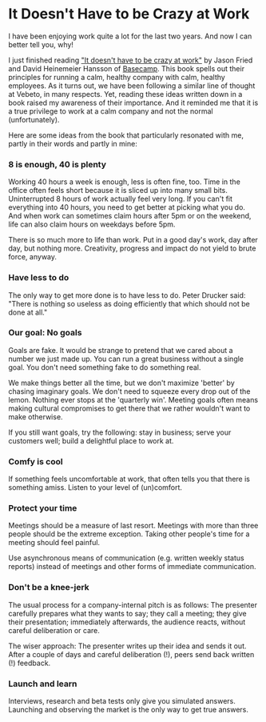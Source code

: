 # It Doesn't Have to be Crazy at Work

I have been enjoying work quite a lot for the last two years.
And now I can better tell you, why!

I just finished reading ["It doesn't have to be crazy at work"](https://basecamp.com/books/calm)
by Jason Fried and David Heinemeier Hansson of [Basecamp](https://basecamp.com).
This book spells out their principles for running a calm, healthy company with calm, healthy employees.
As it turns out, we have been following a similar line of thought at Vebeto, in many respects.
Yet, reading these ideas written down in a book raised my awareness of their importance.
And it reminded me that it is a true privilege to work at a calm company and not the normal (unfortunately).

Here are some ideas from the book that particularly resonated with me, partly in their words and partly in mine:


### 8 is enough, 40 is plenty

Working 40 hours a week is enough, less is often fine, too.
Time in the office often feels short because it is sliced up into many small bits.
Uninterrupted 8 hours of work actually feel very long.
If you can't fit everything into 40 hours, you need to get better at picking what you do.
And when work can sometimes claim hours after 5pm or on the weekend, life can also 
claim hours on weekdays before 5pm.

There is so much more to life than work.
Put in a good day's work, day after day, but nothing more.
Creativity, progress and impact do not yield to brute force, anyway.


### Have less to do

The only way to get more done is to have less to do.
Peter Drucker said: "There is nothing so useless as doing efficiently that which should
not be done at all."


### Our goal: No goals

Goals are fake. It would be strange to pretend that we cared about a number we just made up.
You can run a great business without a single goal.
You don't need something fake to do something real.

We make things better all the time, but we don't maximize 'better' by chasing imaginary goals.
We don't need to squeeze every drop out of the lemon.
Nothing ever stops at the 'quarterly win'.
Meeting goals often means making cultural compromises to get there that we rather wouldn't want to make otherwise.

If you still want goals, try the following: stay in business; serve your customers well;
build a delightful place to work at.


### Comfy is cool

If something feels uncomfortable at work, that often tells you that there is something amiss.
Listen to your level of (un)comfort.


### Protect your time

Meetings should be a measure of last resort.
Meetings with more than three people should be the extreme exception.
Taking other people's time for a meeting should feel painful.

Use asynchronous means of communication (e.g. written weekly status reports) instead of
meetings and other forms of immediate communication.


### Don't be a knee-jerk

The usual process for a company-internal pitch is as follows: The presenter carefully prepares
what they wants to say; they call a meeting; they give their presentation;
immediately afterwards, the audience reacts, without careful deliberation or care.

The wiser approach: The presenter writes up their idea and sends it out.
After a couple of days and careful deliberation (!), peers send back written (!) feedback.


### Launch and learn

Interviews, research and beta tests only give you simulated answers.
Launching and observing the market is the only way to get true answers.

